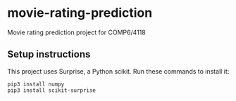 # movie-rating-prediction
Movie rating prediction project for COMP6/4118

## Setup instructions
This project uses Surprise, a Python scikit. Run these commands to install it:

```
pip3 install numpy
pip3 install scikit-surprise
```
